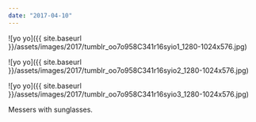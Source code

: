 ```yaml
---
date: "2017-04-10"
---
```


![yo yo]({{ site.baseurl }}/assets/images/2017/tumblr_oo7o958C341r16syio1_1280-1024x576.jpg)

![yo yo]({{ site.baseurl }}/assets/images/2017/tumblr_oo7o958C341r16syio2_1280-1024x576.jpg)

![yo yo]({{ site.baseurl }}/assets/images/2017/tumblr_oo7o958C341r16syio3_1280-1024x576.jpg)

Messers with sunglasses.
